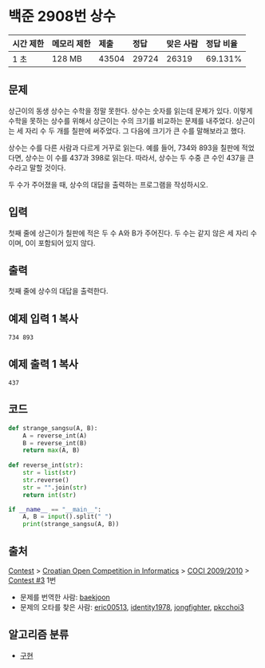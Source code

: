# 백준 2908번 상수

| 시간 제한 | 메모리 제한 | 제출  | 정답  | 맞은 사람 | 정답 비율 |
| :-------- | :---------- | :---- | :---- | :-------- | :-------- |
| 1 초      | 128 MB      | 43504 | 29724 | 26319     | 69.131%   |

## 문제

상근이의 동생 상수는 수학을 정말 못한다. 상수는 숫자를 읽는데 문제가 있다. 이렇게 수학을 못하는 상수를 위해서 상근이는 수의 크기를 비교하는 문제를 내주었다. 상근이는 세 자리 수 두 개를 칠판에 써주었다. 그 다음에 크기가 큰 수를 말해보라고 했다.

상수는 수를 다른 사람과 다르게 거꾸로 읽는다. 예를 들어, 734와 893을 칠판에 적었다면, 상수는 이 수를 437과 398로 읽는다. 따라서, 상수는 두 수중 큰 수인 437을 큰 수라고 말할 것이다.

두 수가 주어졌을 때, 상수의 대답을 출력하는 프로그램을 작성하시오.

## 입력

첫째 줄에 상근이가 칠판에 적은 두 수 A와 B가 주어진다. 두 수는 같지 않은 세 자리 수이며, 0이 포함되어 있지 않다.

## 출력

첫째 줄에 상수의 대답을 출력한다.

## 예제 입력 1 복사

```
734 893
```

## 예제 출력 1 복사

```
437
```

## 코드

```python
def strange_sangsu(A, B):
    A = reverse_int(A)
    B = reverse_int(B)
    return max(A, B)
    
def reverse_int(str):
    str = list(str)
    str.reverse()
    str = "".join(str)
    return int(str)

if __name__ == "__main__":
    A, B = input().split(" ")
    print(strange_sangsu(A, B))
```





## 출처

[Contest](https://www.acmicpc.net/category/45) > [Croatian Open Competition in Informatics](https://www.acmicpc.net/category/17) > [COCI 2009/2010](https://www.acmicpc.net/category/21) > [Contest #3](https://www.acmicpc.net/category/detail/85) 1번

- 문제를 번역한 사람: [baekjoon](https://www.acmicpc.net/user/baekjoon)
- 문제의 오타를 찾은 사람: [eric00513](https://www.acmicpc.net/user/eric00513), [identity1978](https://www.acmicpc.net/user/identity1978), [jongfighter](https://www.acmicpc.net/user/jongfighter), [pkcchoi3](https://www.acmicpc.net/user/pkcchoi3)

## 알고리즘 분류

- [구현](https://www.acmicpc.net/problem/tag/102)